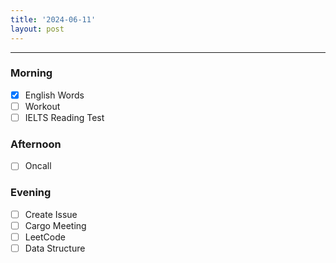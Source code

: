 ```yaml
---
title: '2024-06-11'
layout: post
---
```


---

### Morning

- [x] English Words
- [ ] Workout
- [ ] IELTS Reading Test

### Afternoon

- [ ] Oncall

### Evening

- [ ] Create Issue
- [ ] Cargo Meeting
- [ ] LeetCode
- [ ] Data Structure
